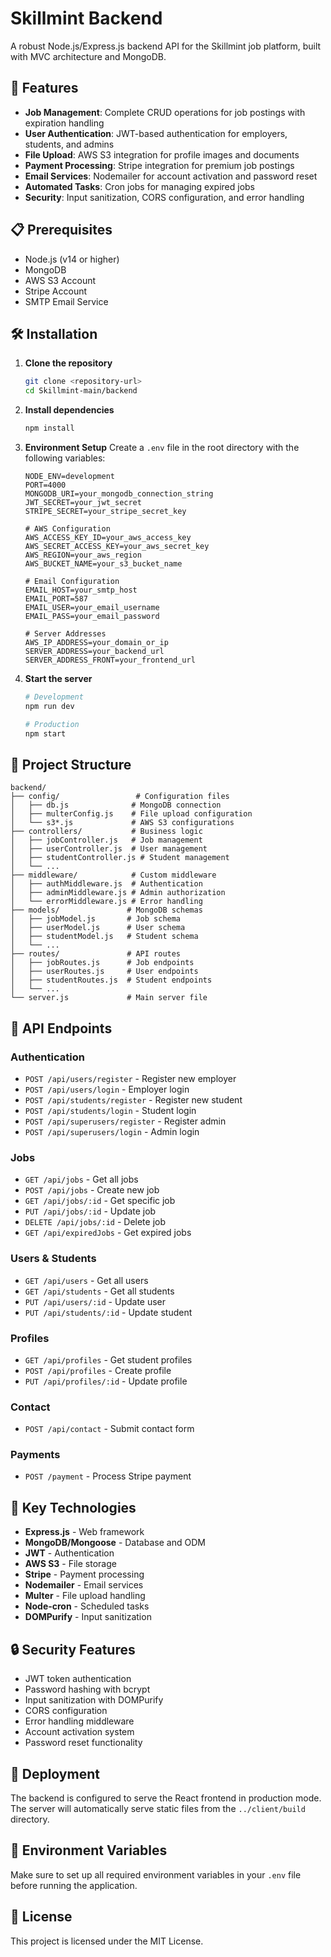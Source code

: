 # Skillmint Backend

A robust Node.js/Express.js backend API for the Skillmint job platform, built with MVC architecture and MongoDB.

## 🚀 Features

- **Job Management**: Complete CRUD operations for job postings with expiration handling
- **User Authentication**: JWT-based authentication for employers, students, and admins
- **File Upload**: AWS S3 integration for profile images and documents
- **Payment Processing**: Stripe integration for premium job postings
- **Email Services**: Nodemailer for account activation and password reset
- **Automated Tasks**: Cron jobs for managing expired jobs
- **Security**: Input sanitization, CORS configuration, and error handling

## 📋 Prerequisites

- Node.js (v14 or higher)
- MongoDB
- AWS S3 Account
- Stripe Account
- SMTP Email Service

## 🛠️ Installation

1. **Clone the repository**

   ```bash
   git clone <repository-url>
   cd Skillmint-main/backend
   ```

2. **Install dependencies**

   ```bash
   npm install
   ```

3. **Environment Setup**
   Create a `.env` file in the root directory with the following variables:

   ```env
   NODE_ENV=development
   PORT=4000
   MONGODB_URI=your_mongodb_connection_string
   JWT_SECRET=your_jwt_secret
   STRIPE_SECRET=your_stripe_secret_key

   # AWS Configuration
   AWS_ACCESS_KEY_ID=your_aws_access_key
   AWS_SECRET_ACCESS_KEY=your_aws_secret_key
   AWS_REGION=your_aws_region
   AWS_BUCKET_NAME=your_s3_bucket_name

   # Email Configuration
   EMAIL_HOST=your_smtp_host
   EMAIL_PORT=587
   EMAIL_USER=your_email_username
   EMAIL_PASS=your_email_password

   # Server Addresses
   AWS_IP_ADDRESS=your_domain_or_ip
   SERVER_ADDRESS=your_backend_url
   SERVER_ADDRESS_FRONT=your_frontend_url
   ```

4. **Start the server**

   ```bash
   # Development
   npm run dev

   # Production
   npm start
   ```

## 📁 Project Structure

```
backend/
├── config/                 # Configuration files
│   ├── db.js              # MongoDB connection
│   ├── multerConfig.js    # File upload configuration
│   └── s3*.js             # AWS S3 configurations
├── controllers/           # Business logic
│   ├── jobController.js   # Job management
│   ├── userController.js  # User management
│   ├── studentController.js # Student management
│   └── ...
├── middleware/            # Custom middleware
│   ├── authMiddleware.js  # Authentication
│   ├── adminMiddleware.js # Admin authorization
│   └── errorMiddleware.js # Error handling
├── models/               # MongoDB schemas
│   ├── jobModel.js       # Job schema
│   ├── userModel.js      # User schema
│   ├── studentModel.js   # Student schema
│   └── ...
├── routes/               # API routes
│   ├── jobRoutes.js      # Job endpoints
│   ├── userRoutes.js     # User endpoints
│   ├── studentRoutes.js  # Student endpoints
│   └── ...
└── server.js             # Main server file
```

## 🔌 API Endpoints

### Authentication

- `POST /api/users/register` - Register new employer
- `POST /api/users/login` - Employer login
- `POST /api/students/register` - Register new student
- `POST /api/students/login` - Student login
- `POST /api/superusers/register` - Register admin
- `POST /api/superusers/login` - Admin login

### Jobs

- `GET /api/jobs` - Get all jobs
- `POST /api/jobs` - Create new job
- `GET /api/jobs/:id` - Get specific job
- `PUT /api/jobs/:id` - Update job
- `DELETE /api/jobs/:id` - Delete job
- `GET /api/expiredJobs` - Get expired jobs

### Users & Students

- `GET /api/users` - Get all users
- `GET /api/students` - Get all students
- `PUT /api/users/:id` - Update user
- `PUT /api/students/:id` - Update student

### Profiles

- `GET /api/profiles` - Get student profiles
- `POST /api/profiles` - Create profile
- `PUT /api/profiles/:id` - Update profile

### Contact

- `POST /api/contact` - Submit contact form

### Payments

- `POST /payment` - Process Stripe payment

## 🔧 Key Technologies

- **Express.js** - Web framework
- **MongoDB/Mongoose** - Database and ODM
- **JWT** - Authentication
- **AWS S3** - File storage
- **Stripe** - Payment processing
- **Nodemailer** - Email services
- **Multer** - File upload handling
- **Node-cron** - Scheduled tasks
- **DOMPurify** - Input sanitization

## 🔒 Security Features

- JWT token authentication
- Password hashing with bcrypt
- Input sanitization with DOMPurify
- CORS configuration
- Error handling middleware
- Account activation system
- Password reset functionality

## 🚀 Deployment

The backend is configured to serve the React frontend in production mode. The server will automatically serve static files from the `../client/build` directory.

## 📝 Environment Variables

Make sure to set up all required environment variables in your `.env` file before running the application.

## 📄 License

This project is licensed under the MIT License.

